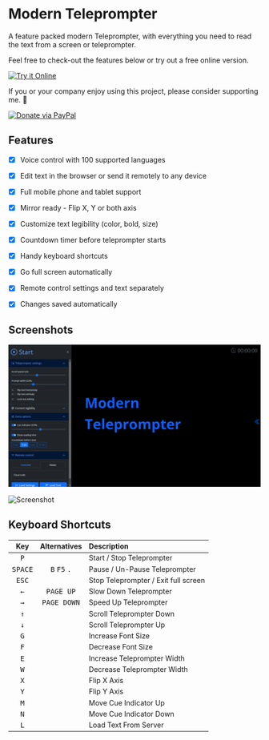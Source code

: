 # Modern Teleprompter #

A feature packed modern Teleprompter, with everything you need to read the text from a screen or teleprompter.

Feel free to check-out the features below or try out a free online version.

[![Try it Online](https://img.shields.io/badge/TRY_IT_ONLINE-for_free-green?style=for-the-badge)](http://teleprompter.evolution-team.net/)

If you or your company enjoy using this project, please consider supporting me. 💖

[![Donate via PayPal](https://img.shields.io/badge/Donate-169BD7.svg?logo=paypal&logoColor=white&style=for-the-badge "Donate via PayPal")](https://paypal.me/zigaberce)


## Features ##

- [X] Voice control with 100 supported languages
- [X] Edit text in the browser or send it remotely to any device
- [X] Full mobile phone and tablet support
- [X] Mirror ready - Flip X, Y or both axis
- [X] Customize text legibility (color, bold, size)
- [X] Countdown timer before teleprompter starts
- [X] Handy keyboard shortcuts
- [X] Go full screen automatically
- [X] Remote control settings and text separately
- [X] Changes saved automatically


## Screenshots ##

![Screenshot](img/setup-screen.png "Setup screen")

![Screenshot](https://github.com/user-attachments/assets/fefc4199-5425-4ecb-8b0b-4ab6403c8e62)


## Keyboard Shortcuts ##

Key              | Alternatives                            | Description
:---------------:|:---------------------------------------:|:--------------------------
<kbd>P</kbd>     |                                         | Start / Stop Teleprompter
<kbd>SPACE</kbd> | <kbd>B</kbd> <kbd>F5</kbd> <kbd>.</kbd> | Pause / Un-Pause Teleprompter
<kbd>ESC</kbd>   |                                         | Stop Teleprompter / Exit full screen
<kbd>←</kbd>     | <kbd>PAGE UP</kbd>                      | Slow Down Teleprompter
<kbd>→</kbd>     | <kbd>PAGE DOWN</kbd>                    | Speed Up Teleprompter
<kbd>↑</kbd>     |                                         | Scroll Teleprompter Down
<kbd>↓</kbd>     |                                         | Scroll Teleprompter Up
<kbd>G</kbd>     |                                         | Increase Font Size
<kbd>F</kbd>     |                                         | Decrease Font Size
<kbd>E</kbd>     |                                         | Increase Teleprompter Width
<kbd>W</kbd>     |                                         | Decrease Teleprompter Width
<kbd>X</kbd>     |                                         | Flip X Axis
<kbd>Y</kbd>     |                                         | Flip Y Axis
<kbd>M</kbd>     |                                         | Move Cue Indicator Up
<kbd>N</kbd>     |                                         | Move Cue Indicator Down
<kbd>L</kbd>     |                                         | Load Text From Server



